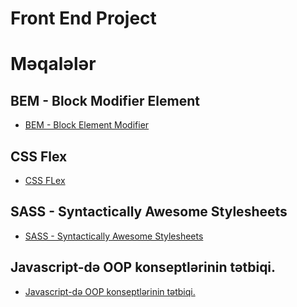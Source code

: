 # Front End Project
# Məqalələr
## BEM - Block Modifier Element
 - [BEM - Block Element Modifier](https://azikmemmedzade.medium.com/bem-block-element-modifier-3eadfe5d1aa0)
## CSS Flex 
 - [CSS FLex](https://azikmemmedzade.medium.com/css-flex-73ecacbb7e67)
## SASS - Syntactically Awesome Stylesheets
 - [SASS - Syntactically Awesome Stylesheets](https://azikmemmedzade.medium.com/sass-n%C9%99dir-5b7a0736242b)
## Javascript-də OOP konseptlərinin tətbiqi.
 - [Javascript-də OOP konseptlərinin tətbiqi.](https://azikmemmedzade.medium.com/oop-n%C9%99dir-6f195a4a6478)